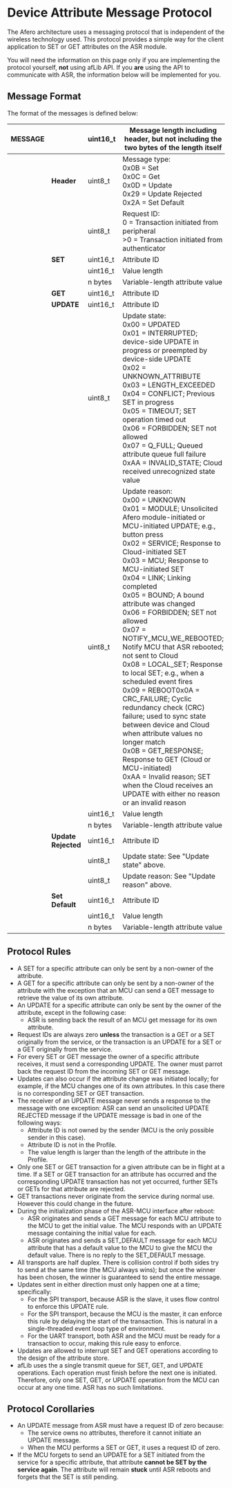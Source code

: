 # Device Attribute Message Protocol

The Afero architecture uses a messaging protocol that is independent of the wireless technology used. This protocol provides a simple way for the client application to SET or GET attributes on the ASR module.

You will need the information on this page only if you are implementing the protocol yourself, **not** using afLib API. If you **are** using the API to communicate with ASR, the information below will be implemented for you.



## Message Format

The format of the messages is defined below:

| MESSAGE |        | uint16_t | Message length including header, but not including the two bytes of the length itself|
| :------ | :------ | :---------- |--------------------------------------------|
|    | **Header**         | uint8_t  |Message type:<br>0x0B = Set<br>0x0C = Get<br>0x0D = Update<br>0x29 = Update Rejected<br>0x2A = Set Default 
|    |                    | uint8_t  | Request ID:<br>0 = Transaction initiated from peripheral<br>>0 = Transaction initiated from authenticator                                                             
|    |   **SET**         | uint16_t  | Attribute ID 
|    |                    | uint16_t | Value length                          |    
|    |                    | n bytes  | Variable-length attribute value       |    
|    |  **GET**           |uint16_t  | Attribute ID                          |
|    | **UPDATE**         | uint16_t | Attribute ID                          |                               |
|    |                    | uint8_t  | Update state:<br>0x00 = UPDATED<br>0x01 = INTERRUPTED; device-side UPDATE in progress or preempted by device-side UPDATE<br>0x02 = UNKNOWN_ATTRIBUTE<br>0x03 = LENGTH_EXCEEDED<br>0x04 = CONFLICT; Previous SET in progress<br>0x05 = TIMEOUT; SET operation timed out<br>0x06 = FORBIDDEN; SET not allowed<br>0x07 = Q_FULL; Queued attribute queue full failure<br>0xAA = INVALID_STATE; Cloud received unrecognized state value |
|    |                    | uint8_t  | Update reason:<br>0x00 = UNKNOWN<br>0x01 = MODULE; Unsolicited Afero module-initiated or MCU-initiated UPDATE; e.g., button press<br>0x02 = SERVICE; Response to Cloud-initiated SET<br>0x03 = MCU; Response to MCU-initiated SET<br>0x04 = LINK; Linking completed<br>0x05 = BOUND; A bound attribute was changed<br>0x06 = FORBIDDEN; SET not allowed<br>0x07 = NOTIFY_MCU_WE_REBOOTED; Notify MCU that ASR rebooted; not sent to Cloud<br>0x08 = LOCAL_SET; Response to local SET; e.g., when a scheduled event fires<br>0x09 = REBOOT0x0A = CRC_FAILURE; Cyclic redundancy check (CRC) failure; used to sync state between device and Cloud when attribute values no longer match<br>0x0B = GET_RESPONSE; Response to GET (Cloud or MCU-initiated)<br>0xAA = Invalid reason; SET when the Cloud receives an UPDATE with either no reason or an invalid reason |
|    |                    | uint16_t            | Value length                                                 |
|    |                    | n bytes             | Variable-length attribute value                              |
|    | **Update Rejected** | uint16_t           | Attribute ID                                                 |
|    |                    | uint8_t             | Update state: See "Update state" above. |
|    |                    | uint8_t             | Update reason: See "Update reason" above. |
|    | **Set Default**    | uint16_t            | Attribute ID                                                 | 
|    |                    | uint16_t            | Value length                                                 |
|    |                    | n bytes             | Variable-length attribute value                              |

## Protocol Rules

- A SET for a specific attribute can only be sent by a non-owner of the attribute.
- A GET for a specific attribute can only be sent by a non-owner of the attribute with the exception that an MCU can send a GET message to retrieve the value of its own attribute.
- An UPDATE for a specific attribute can only be sent by the owner of the attribute, except in the following case:
    - ASR is sending back the result of an MCU get message for its own attribute.
- Request IDs are always zero **unless** the transaction is a GET or a SET originally from the service, or the transaction is an UPDATE for a SET or a GET originally from the service.
- For every SET or GET message the owner of a specific attribute receives, it must send a corresponding UPDATE. The owner must parrot back the request ID from the incoming SET or GET message.
- Updates can also occur if the attribute change was initiated locally; for example, if the MCU changes one of its own attributes. In this case there is no corresponding SET or GET transaction.
- The receiver of an UPDATE message never sends a response to the message with one exception: ASR can send an unsolicited UPDATE REJECTED message if the UPDATE message is bad in one of the following ways:
    - Attribute ID is not owned by the sender (MCU is the only possible sender in this case).
    - Attribute ID is not in the Profile.
    - The value length is larger than the length of the attribute in the Profile.
- Only one SET or GET transaction for a given attribute can be in flight at a time. If a SET or GET transaction for an attribute has occurred and the corresponding UPDATE transaction has not yet occurred, further SETs or GETs for that attribute are rejected.
- GET transactions never originate from the service during normal use. However this could change in the future.
- During the initialization phase of the ASR-MCU interface after reboot:
    - ASR originates and sends a GET message for each MCU attribute to the MCU to get the initial value. The MCU responds with an UPDATE message containing the initial value for each.
    - ASR originates and sends a SET_DEFAULT message for each MCU attribute that has a default value to the MCU to give the MCU the default value. There is no reply to the SET_DEFAULT message.
- All transports are half duplex. There is collision control if both sides try to send at the same time (the MCU always wins); but once the winner has been chosen, the winner is guaranteed to send the entire message.
- Updates sent in either direction must only happen one at a time; specifically:
    - For the SPI transport, because ASR is the slave, it uses flow control to enforce this UPDATE rule.
    - For the SPI transport, because the MCU is the master, it can enforce this rule by delaying the start of the transaction. This is natural in a single-threaded event loop type of environment.
    - For the UART transport, both ASR and the MCU must be ready for a transaction to occur, making this rule easy to enforce.
- Updates are allowed to interrupt SET and GET operations according to the design of the attribute store.
- afLib uses the a single transmit queue for SET, GET, and UPDATE operations. Each operation must finish before the next one is initiated. Therefore, only one SET, GET, or UPDATE operation from the MCU can occur at any one time. ASR has no such limitations.

## Protocol Corollaries

- An UPDATE message from ASR must have a request ID of zero because:
    - The service owns no attributes, therefore it cannot initiate an UPDATE message.
    - When the MCU performs a SET or GET, it uses a request ID of zero.
- If the MCU forgets to send an UPDATE for a SET initiated from the service for a specific attribute, that attribute **cannot be SET by the service again**. The attribute will remain **stuck** until ASR reboots and forgets that the SET is still pending.